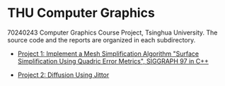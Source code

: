 # THU Computer Graphics

70240243 Computer Graphics Course Project, Tsinghua University. The source code and the reports are organized in each subdirectory.

- [Project 1: Implement a Mesh Simplification Algorithm "Surface Simplification Using Quadric Error Metrics", SIGGRAPH 97 in C++](MeshSimplication/)

- [Project 2: Diffusion Using Jittor]()

